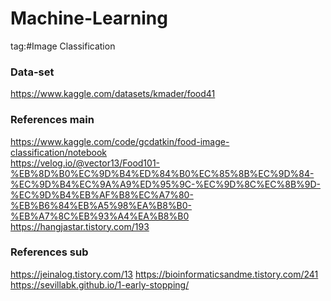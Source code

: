 # Machine-Learning
tag:#Image Classification

### Data-set
https://www.kaggle.com/datasets/kmader/food41 
<br>

### References main
<https://www.kaggle.com/code/gcdatkin/food-image-classification/notebook>
<br>
<https://velog.io/@vector13/Food101-%EB%8D%B0%EC%9D%B4%ED%84%B0%EC%85%8B%EC%9D%84-%EC%9D%B4%EC%9A%A9%ED%95%9C-%EC%9D%8C%EC%8B%9D-%EC%9D%B4%EB%AF%B8%EC%A7%80-%EB%B6%84%EB%A5%98%EA%B8%B0-%EB%A7%8C%EB%93%A4%EA%B8%B0>
<br>
<https://hangjastar.tistory.com/193>
<br>

### References sub
https://jeinalog.tistory.com/13
https://bioinformaticsandme.tistory.com/241
https://sevillabk.github.io/1-early-stopping/
